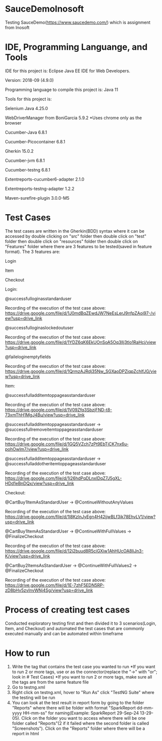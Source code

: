 # SauceDemoInosoft
Testing SauceDemo(https://www.saucedemo.com/) which is assignment from Inosoft

# IDE, Programming Languange, and Tools
IDE for this project is:
Eclipse Java EE IDE for Web Developers.

Version: 2018-09 (4.9.0)

Programming language to compile this project is:
Java 11

Tools for this project is:

Selenium Java 4.25.0

WebDriverManager from BoniGarcia 5.9.2
*Uses chrome only as the browser

Cucumber-Java 6.8.1

Cucumber-Picocontainer 6.8.1

Gherkin 15.0.2

Cucumber-jvm 6.8.1

Cucumber-testng 6.8.1

Extentreports-cucumber6-adapter 2.1.0

Extentreports-testng-adapter 1.2.2

Maven-surefire-plugin 3.0.0-M5

# Test Cases
The test cases are written in the Gherkin(BDD) syntax where it can be accessed by double clicking on "src" folder then double click on "test" folder then double click on "resources" folder then double click on "Features" folder where there are 3 features to be tested(saved in feature format). The 3 features are:

Login

Item

Checkout

Login:

@successfulloginasstandarduser

Recording of the execution of the test case above: https://drive.google.com/file/d/1J0mdBqZEwdJW7NeEsLerJ9nfpZAoj97-/view?usp=drive_link

@successfulloginaslockedoutuser

Recording of the execution of the test case above: https://drive.google.com/file/d/1YDZ6qK6EkUOnSoA5Oq3llj3tlo1RaHcj/view?usp=drive_link

@faileloginemptyfields

Recording of the execution of the test case above: https://drive.google.com/file/d/1QrmzAJRdj35Nw_SGXaoDPZiqpZchlfJG/view?usp=drive_link

Item:

@successfulladditemtoppageasstandarduser

Recording of the execution of the test case above: https://drive.google.com/file/d/1V09Zfq3SbzjFND-t8-73xmThH1MgJ4Bu/view?usp=drive_link

@successfulladditemtoppageasstandarduser -> @successfullremoveitemtoppageasstandarduser

Recording of the execution of the test case above: https://drive.google.com/file/d/1GQ5VZch7zPt9EbTjCK7nx6u-pohOwlm7/view?usp=drive_link

@successfulladditemtoppageasstandarduser -> @successfulladdotheritemtoppageasstandarduser

Recording of the execution of the test case above: https://drive.google.com/file/d/1i26hdPqDLnxlDqZ7J5gXL-HDd1eBnDQx/view?usp=drive_link

Checkout:

@CartBuy1ItemAsStandardUser -> @ContinueWithoutAnyValues

Recording of the execution of the test case above: https://drive.google.com/file/d/1l8KzlnJyEgn4H42jjwBLf3ik78EhvLV1/view?usp=drive_link

@CartBuy1ItemAsStandardUser ->  @ContinueWithFullValues -> @FinalizeCheckout

Recording of the execution of the test case above: https://drive.google.com/file/d/12j2buud8R5ciGXiw1AhHUcOA8liJn3-K/view?usp=drive_link

@CartBuy2ItemsAsStandardUser ->  @ContinueWithFullValues2 ->  @FinalizeCheckout

Recording of the execution of the test case above: https://drive.google.com/file/d/1E-7zhF5EDN5RP-zD8bHv5zvInvWNj4Sg/view?usp=drive_link

# Process of creating test cases
Conducted exploratory testing first and then divided it to 3 scenarios(Login, Item, and Checkout) and automated the test cases that are commonly executed manually and can be automated within timeframe

# How to run
1. Write the tag that contains the test case you wanted to run
*If you want to run 2 or more tags, use or as the connector(replace the "->" with "or"; look in # Test Cases)
*If you want to run 2 or more tags, make sure all the tags are from the same feature file
3. Go to testng.xml
4. Right click on testng.xml, hover to "Run As" click "TestNG Suite" where the testing will be run
5. You can look at the test result in report form by going to the folder "Reports" where there will be folder with format "SparkReport dd-mm-yyyy HH-mm-ss" for naming(Example: SparkReport 29-Sep-24 13-29-05). Click on the folder you want to access where there will be one folder called "Reports"(2 if it failed where the second folder is called "Screenshots"). Click on the "Reports" folder where there will be a report in html

